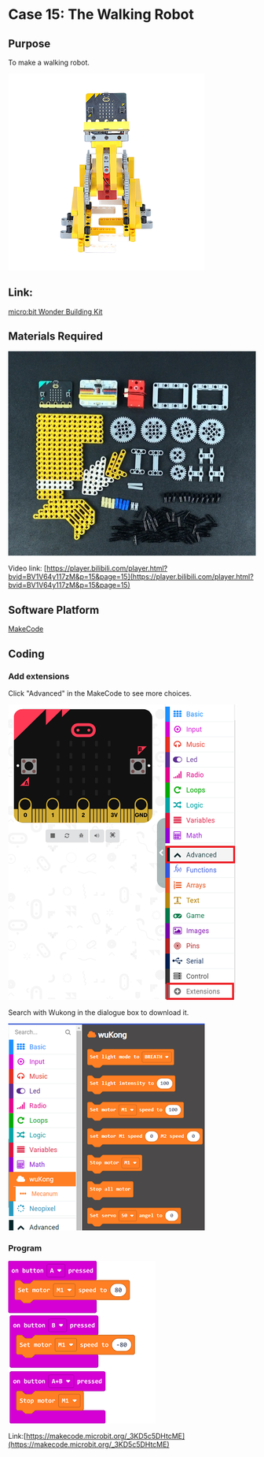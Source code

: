 # Case 15: The Walking Robot 
## Purpose
To make a walking robot.
 
![](./images/case-15-01.png)

## Link: 

[micro:bit Wonder Building Kit](https://www.elecfreaks.com/micro-bit-wonder-building-kit-without-micro-bit-board.html)

## Materials Required

![](./images/case-15-02.png)

Video link:
[https://player.bilibili.com/player.html?bvid=BV1V64y117zM&p=15&page=15](https://player.bilibili.com/player.html?bvid=BV1V64y117zM&p=15&page=15)

## Software Platform

[MakeCode](https://makecode.microbit.org/)

## Coding
### Add extensions
Click "Advanced" in the MakeCode to see more choices.
 
![](./images/case-01-03.png)

Search with Wukong in the dialogue box to download it. 

![](./images/case-01-04.png)





### Program
 
![](./images/case-06-05.png)

Link:[https://makecode.microbit.org/_3KD5c5DHtcME](https://makecode.microbit.org/_3KD5c5DHtcME)


